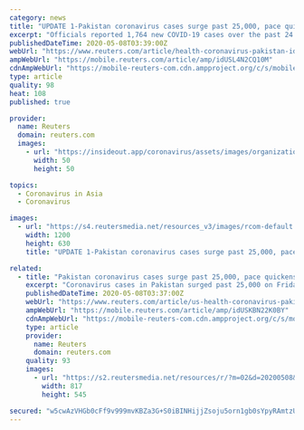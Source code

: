 ```yaml
---
category: news
title: "UPDATE 1-Pakistan coronavirus cases surge past 25,000, pace quickens - Reuters tally"
excerpt: "Officials reported 1,764 new COVID-19 cases over the past 24 hours on Friday, taking the total to 25,837. Deaths rose by 30 to 594. Prime Minister Imran Khan has announced plans to begin lifting Pakistan’s poorly enforced lockdown from Saturday,"
publishedDateTime: 2020-05-08T03:39:00Z
webUrl: "https://www.reuters.com/article/health-coronavirus-pakistan-idUSL4N2CQ10M"
ampWebUrl: "https://mobile.reuters.com/article/amp/idUSL4N2CQ10M"
cdnAmpWebUrl: "https://mobile-reuters-com.cdn.ampproject.org/c/s/mobile.reuters.com/article/amp/idUSL4N2CQ10M"
type: article
quality: 98
heat: 108
published: true

provider:
  name: Reuters
  domain: reuters.com
  images:
    - url: "https://insideout.app/coronavirus/assets/images/organizations/reuters.com-50x50.jpg"
      width: 50
      height: 50

topics:
  - Coronavirus in Asia
  - Coronavirus

images:
  - url: "https://s4.reutersmedia.net/resources_v3/images/rcom-default.png"
    width: 1200
    height: 630
    title: "UPDATE 1-Pakistan coronavirus cases surge past 25,000, pace quickens - Reuters tally"

related:
  - title: "Pakistan coronavirus cases surge past 25,000, pace quickens: Reuters tally"
    excerpt: "Coronavirus cases in Pakistan surged past 25,000 on Friday, just hours before the government was due to lift lockdown measures, with the country reporting some of the biggest daily increases in new infections in the world."
    publishedDateTime: 2020-05-08T03:37:00Z
    webUrl: "https://www.reuters.com/article/us-health-coronavirus-pakistan-idUSKBN22K0BY"
    ampWebUrl: "https://mobile.reuters.com/article/amp/idUSKBN22K0BY"
    cdnAmpWebUrl: "https://mobile-reuters-com.cdn.ampproject.org/c/s/mobile.reuters.com/article/amp/idUSKBN22K0BY"
    type: article
    provider:
      name: Reuters
      domain: reuters.com
    quality: 93
    images:
      - url: "https://s2.reutersmedia.net/resources/r/?m=02&d=20200508&t=2&i=1517893133&w=&fh=545px&fw=&ll=&pl=&sq=&r=LYNXMPEG47063"
        width: 817
        height: 545

secured: "w5cwAzVHGb0cFf9v999mvKBZa3G+S0iBINHijjZsoju5orn1gb0sYpyRAmtzUiabG7+COIobbf2tRW1b4q55wH8PG151AprDliJS+DJB2N/CUQCQKlzhtzmbgc3WlSXeLeu/TkexDA5koE3op0JB2h7YXc8gKf4X20jskd3tJD1dOLOllLVYGeFACygii1YMLx2ZKRRuycnicE4t5K7ckCahEyaQOVNYYMOgh3cKwFZH6/6JdIPeV5zYWsQ5X8pdArOIpVoqlyqCQkFUsqhgTHvK783D7KUQZco28l2PTrdxOn9ZlP0xY/KMxS+h28yp;Eeot62t/0B00MEQDCBNV8Q=="
---
```


